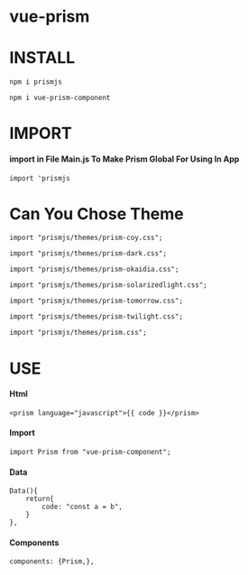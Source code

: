 # vue-prism

# INSTALL
```
npm i prismjs
```
```
npm i vue-prism-component
```

# IMPORT
#### import in File Main.js To Make Prism Global For Using In App

```
import 'prismjs
```
# Can You Chose Theme
```
import "prismjs/themes/prism-coy.css";
```

```
import "prismjs/themes/prism-dark.css";
```
```
import "prismjs/themes/prism-okaidia.css";
```
```
import "prismjs/themes/prism-solarizedlight.css";
```
```
import "prismjs/themes/prism-tomorrow.css";
```
```
import "prismjs/themes/prism-twilight.css";
```
```
import "prismjs/themes/prism.css";
```
# USE
#### Html
```
<prism language="javascript">{{ code }}</prism>
```
#### Import
```
import Prism from "vue-prism-component";
```
#### Data
```
Data(){
    return{
        code: "const a = b",
    }
},
```
#### Components
```
components: {Prism,},
```